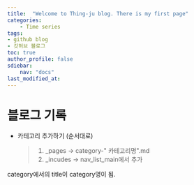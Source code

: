 ```yaml
---
title:  "Welcome to Thing-ju blog. There is my first page"
categories:	
    - Time series
tags:
- github blog
- 깃허브 블로그
toc: true
author_profile: false
sdiebar:
    nav: "docs"
last_modified_at:
---
```


# 블로그 기록

- 카테고리 추가하기 (순서대로)
    > 1. _pages  ->  category-" 카테고리명".md
    > 2. _incudes  ->  nav_list_main에서 <span> 추가

category에서의 title이 category명이 됨.
